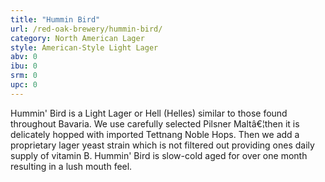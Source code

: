 ```yaml
---
title: "Hummin Bird"
url: /red-oak-brewery/hummin-bird/
category: North American Lager
style: American-Style Light Lager
abv: 0
ibu: 0
srm: 0
upc: 0
---
```

Hummin' Bird is a Light Lager or Hell (Helles) similar to those found throughout Bavaria. We use carefully selected Pilsner Maltâ€¦then it is delicately hopped with imported Tettnang Noble Hops. Then we add a proprietary lager yeast strain which is not filtered out providing ones daily supply of vitamin B.  Hummin' Bird is slow-cold aged for over one month resulting in a lush mouth feel.
